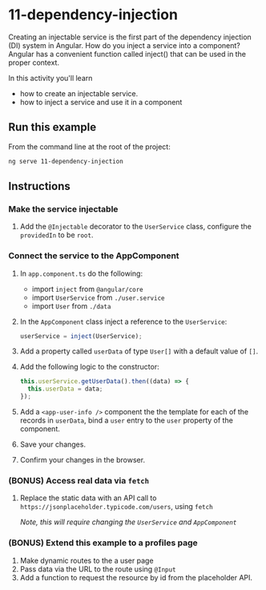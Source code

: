 # 11-dependency-injection

Creating an injectable service is the first part of the dependency injection (DI) system in Angular. How do you inject a service into a component? Angular has a convenient function called inject() that can be used in the proper context.

In this activity you'll learn

- how to create an injectable service.
- how to inject a service and use it in a component

## Run this example

From the command line at the root of the project:

```bash
ng serve 11-dependency-injection
```

## Instructions

### Make the service injectable

1. Add the `@Injectable` decorator to the `UserService` class, configure the `providedIn` to be `root`.

### Connect the service to the AppComponent

1. In `app.component.ts` do the following:

   - import `inject` from `@angular/core`
   - import `UserService` from `./user.service`
   - import `User` from `./data`

1. In the `AppComponent` class inject a reference to the `UserService`:

   ```typescript
   userService = inject(UserService);
   ```

1. Add a property called `userData` of type `User[]` with a default value of `[]`.

1. Add the following logic to the constructor:

   ```typescript
   this.userService.getUserData().then((data) => {
     this.userData = data;
   });
   ```

1. Add a `<app-user-info />` component the the template for each of the records in `userData`, bind a `user` entry to the `user` property of the component.

1. Save your changes.

1. Confirm your changes in the browser.

### (BONUS) Access real data via `fetch`

1. Replace the static data with an API call to `https://jsonplaceholder.typicode.com/users`, using `fetch`

   _Note, this will require changing the `UserService` and `AppComponent`_

### (BONUS) Extend this example to a profiles page

1. Make dynamic routes to the a user page
1. Pass data via the URL to the route using `@Input`
1. Add a function to request the resource by id from the placeholder API.
